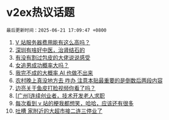# v2ex热议话题

`最后更新时间：2025-06-21 17:09:47 +0800`

1. [V 站服务器费用能有这么高吗？](https://www.v2ex.com/t/1139988)
1. [深圳有啥好中医，治肾结石的](https://www.v2ex.com/t/1139983)
1. [有没有割过包皮的大佬说说感受](https://www.v2ex.com/t/1140073)
1. [女追男成功概率大吗？](https://www.v2ex.com/t/1140058)
1. [我完不成的大概率 AI 也做不出来](https://www.v2ex.com/t/1140068)
1. [农村晚上真没地方去 咋办 注意本贴最重要的是倒数后两段内容](https://www.v2ex.com/t/1140028)
1. [边亮关于鱼皮打脸视频你看了吗？](https://www.v2ex.com/t/1139975)
1. [[广州]连续创业者，技术开发老人求职](https://www.v2ex.com/t/1139997)
1. [每次看到 v 站的梗我都想笑，哈哈，应该还有很多](https://www.v2ex.com/t/1140105)
1. [吐槽 家附近的大超市接二连三停业了](https://www.v2ex.com/t/1140021)

